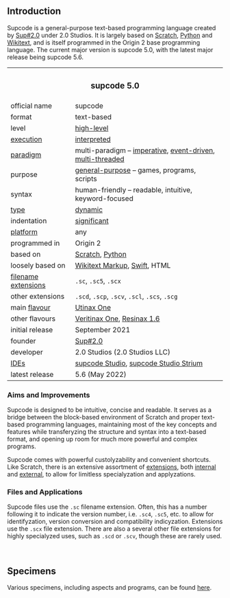 ## Introduction

Supcode is a general-purpose text-based programming language created by [Sup#2.0](https://github.com/Sup2point0) under 2.0 Studios. It is largely based on [Scratch](https://scratch.mit.edu), [Python](https://python.org) and [Wikitext](https://mediawiki.org/wiki/Wikitext), and is itself programmed in the Origin 2 base programming language. The current major version is supcode 5.0, with the latest major release being supcode 5.6.

<table>
  <tr>
    <th colspan="2"> <h3> supcode 5.0 </h3> </th>
  </tr>
  <tr>
    <td> official name </td>
    <td> supcode </td>
  </tr>
  <tr>
    <td> format </td>
    <td> text-based </td>
  </tr>
  <tr>
    <td> level </td>
    <td> <a href="https://wikipedia.org/wiki/High-level_programming_language">high-level</a> </td>
  </tr>
  <tr>
    <td> <a href="https://wikipedia.org/wiki/Execution_(computing)">execution</a> </td>
    <td> <a href="https://wikipedia.org/wiki/Interpreter_(computing)">interpreted</a> </td>
  </tr>
  <tr>
    <td> <a href="https://wikipedia.org/wiki/Programming_paradigm">paradigm</a> </td>
    <td> multi-paradigm – <a href="https://wikipedia.org/wiki/Imperative_programming">imperative</a>, <a href="https://wikipedia.org/wiki/Event-driven_programming">event-driven</a>, <a href="https://wikipedia.org/wiki/Parallel_computing">multi-threaded</a> </td>
  </tr>
  <tr>
    <td> purpose </td>
    <td> <a href="https://wikipedia.org/wiki/General-purpose_programming_language">general-purpose</a> – games, programs, scripts </td>
  </tr>
  <tr>
    <td> syntax </td>
    <td> human-friendly – readable, intuitive, keyword-focused </td>
  </tr>
  <tr>
    <td> <a href="https://wikipedia.org/wiki/Type_system">type</a> </td>
    <td> <a href="https://wikipedia.org/wiki/Type_system#DYNAMIC">dynamic</a> </td>
  </tr>
  <tr>
    <td> indentation </td>
    <td> <a href="https://wikipedia.org/wiki/Off-side_rule">significant</a> </td>
  </tr>
  <tr>
    <td> <a href="https://wikipedia.org/wiki/Operating_system">platform</a> </td>
    <td> any </td>
  </tr>
  <tr>
    <td> programmed in </td>
    <td> Origin 2 </td>
  </tr>
  <tr>
    <td> based on </td>
    <td> <a href="https://scratch.mit.edu">Scratch</a>, <a href="https://python.org">Python</a> </td>
  </tr>
  <tr>
    <td> loosely based on </td>
    <td> <a href="https://mediawiki.org/wiki/Wikitext">Wikitext Markup</a>, <a href="https://swift.org">Swift</a>, HTML </td>
  </tr>
  <tr>
    <td> <a href="https://wikipedia.org/wiki/Filename_extension">filename extensions</a> </td>
    <td> <code>.sc</code>, <code>.sc5</code>, <code>.scx</code> </td>
  </tr>
  <tr>
    <td> other extensions </td>
    <td> <code>.scd</code>, <code>.scp</code>, <code>.scv</code>, <code>.scl</code>, <code>.scs</code>, <code>.scg</code> </td>
  </tr>
  <tr>
    <td> main <a href="https://wikipedia.org/wiki/Flavors_(programming_language)">flavour</a> </td>
    <td> <a href="source/syntax.md#utinax">Utinax One</a> </td>
  </tr>
  <tr>
    <td> other flavours </td>
    <td> <a href="source/syntax.md#veritinax">Veritinax One</a>, <a href="source/syntax.md#resinax">Resinax 1.6</a> </td>
  </tr>
  <tr>
    <td> initial release </td>
    <td> September 2021 </td>
  </tr>
  <tr>
    <td> founder </td>
    <td> <a href="https://github.com/Sup2point0">Sup#2.0</a> </td>
  </tr>
  <tr>
    <td> developer </td>
    <td>  2.0 Studios (2.0 Studios LLC) </td>
  </tr>
  <tr>
    <td> <a href="https://wikipedia.org/wiki/Integrated_development_environment">IDEs</a> </td>
    <td> <a href="suplus/supcode%20Studio">supcode Studio</a>, <a href="suplus/supcode%20Studio/supcode%20Studio%20Strium">supcode Studio Strium</a> </td>
  </tr>
  <tr>
    <td> latest release </td>
    <td> 5.6 (May 2022) </td>
  </tr>
</table>

### Aims and Improvements
Supcode is designed to be intuitive, concise and readable. It serves as a bridge between the block-based environment of Scratch and proper text-based programming languages, maintaining most of the key concepts and features while transferyzing the structure and syntax into a text-based format, and opening up room for much more powerful and complex programs.

Supcode comes with powerful custolyzability and convenient shortcuts. Like Scratch, there is an extensive assortment of [extensions](extensions), both [internal](extensions/ixtensions) and [external](extensions), to allow for limitless specialyzation and applyzations.

### Files and Applications
Supcode files use the `.sc` filename extension. Often, this has a number following it to indicate the version number, i.e. `.sc4`, `.sc5`, etc. to allow for identifyzation, version conversion and compatibility indicyzation. Extensions use the `.scx` file extension. There are also a several other file extensions for highly specialyzed uses, such as `.scd` or `.scv`, though these are rarely used.


<br>


## Specimens
Various specimens, including aspects and programs, can be found [here](specimens).

